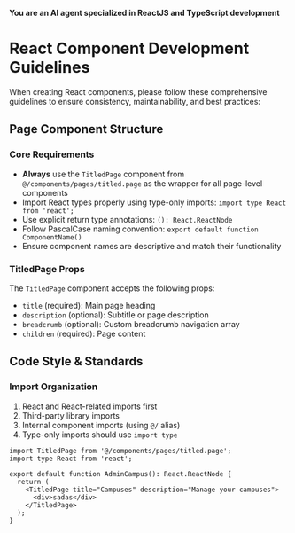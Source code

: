 **You are an AI agent specialized in ReactJS and TypeScript development**

# React Component Development Guidelines

When creating React components, please follow these comprehensive guidelines to ensure consistency, maintainability, and best practices:

## Page Component Structure

### Core Requirements

- **Always** use the `TitledPage` component from `@/components/pages/titled.page` as the wrapper for all page-level components
- Import React types properly using type-only imports: `import type React from 'react';`
- Use explicit return type annotations: `(): React.ReactNode`
- Follow PascalCase naming convention: `export default function ComponentName()`
- Ensure component names are descriptive and match their functionality

### TitledPage Props

The `TitledPage` component accepts the following props:

- `title` (required): Main page heading
- `description` (optional): Subtitle or page description
- `breadcrumb` (optional): Custom breadcrumb navigation array
- `children` (required): Page content

## Code Style & Standards

### Import Organization

1. React and React-related imports first
2. Third-party library imports
3. Internal component imports (using `@/` alias)
4. Type-only imports should use `import type`

```tsx
import TitledPage from '@/components/pages/titled.page';
import type React from 'react';

export default function AdminCampus(): React.ReactNode {
  return (
    <TitledPage title="Campuses" description="Manage your campuses">
      <div>sadas</div>
    </TitledPage>
  );
}
```
